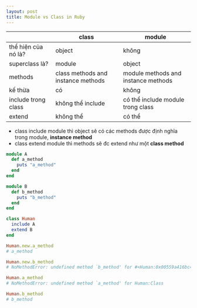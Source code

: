 ```yaml
---
layout: post
title: Module vs Class in Ruby
---
```


|                     | class                              | module                              |
|---------------------|------------------------------------|-------------------------------------|
| thể hiện của nó là? | object                             | không                               |
| superclass là?      | module                             | object                              |
| methods             | class methods and instance methods | module methods and instance methods |
| kế thừa             | có                                 | không                               |
| include trong class | không thể include                  | có thể include module trong class   |
| extend              | không thể                          | có thể                              |

* class include module thì object sẽ có các methods được định nghĩa trong module, **instance method**
* class extend module thì methods sẽ đc extend như một **class method**


```ruby
module A
  def a_method
    puts "a_method"
  end
end

module B
  def b_method
    puts "b_method"
  end
end

class Human
  include A
  extend B
end

Human.new.a_method
# a_method

Human.new.b_method
# NoMethodError: undefined method `b_method' for #<Human:0x00559a416bc4f8>

Human.a_method
# NoMethodError: undefined method `a_method' for Human:Class

Human.b_method
# b_method
```

